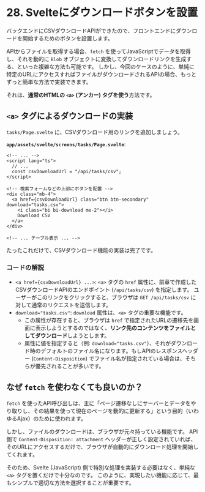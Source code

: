 # 28. Svelteにダウンロードボタンを設置

バックエンドにCSVダウンロードAPIができたので、フロントエンドにダウンロードを開始するためのボタンを設置します。

APIからファイルを取得する場合、`fetch` を使ってJavaScriptでデータを取得し、それを動的に `Blob` オブジェクトに変換してダウンロードリンクを生成する、といった複雑な方法も可能です。
しかし、今回のケースのように、単純に特定のURLにアクセスすればファイルがダウンロードされるAPIの場合、もっとずっと簡単な方法で実装できます。

それは、**通常のHTMLの `<a>` (アンカー) タグを使う**方法です。

## `<a>` タグによるダウンロードの実装

`tasks/Page.svelte` に、CSVダウンロード用のリンクを追加しましょう。

**`app/assets/svelte/screens/tasks/Page.svelte`**:
```svelte
<!-- ... -->
<script lang="ts">
  // ...
  const csvDownloadUrl = "/api/tasks/csv";
</script>

<!-- 検索フォームなどの上部にボタンを配置 -->
<div class="mb-4">
  <a href={csvDownloadUrl} class="btn btn-secondary" download="tasks.csv">
    <i class="bi bi-download me-2"></i>
    Download CSV
  </a>
</div>

<!-- ... テーブル表示 ... -->
```

たったこれだけで、CSVダウンロード機能の実装は完了です。

### コードの解説

- `<a href={csvDownloadUrl} ...>`:
  `<a>` タグの `href` 属性に、前章で作成したCSVダウンロードAPIのエンドポイント (`/api/tasks/csv`) を指定します。
  ユーザーがこのリンクをクリックすると、ブラウザは `GET /api/tasks/csv` に対して通常のリクエストを送信します。
- `download="tasks.csv"`:
  `download` 属性は、`<a>` タグの重要な機能です。
  - この属性が存在すると、ブラウザは `href` で指定されたURLの遷移先を画面に表示しようとするのではなく、**リンク先のコンテンツをファイルとしてダウンロード**しようとします。
  - 属性に値を指定すると（例: `download="tasks.csv"`）、それがダウンロード時のデフォルトのファイル名になります。もしAPIのレスポンスヘッダー (`Content-Disposition`) でファイル名が指定されている場合は、そちらが優先されることが多いです。

## なぜ `fetch` を使わなくても良いのか？

`fetch` を使ったAPI呼び出しは、主に「ページ遷移なしにサーバーとデータをやり取りし、その結果を使って現在のページを動的に更新する」という目的（いわゆるAjax）のために使われます。

しかし、ファイルのダウンロードは、ブラウザが元々持っている機能です。
API側で `Content-Disposition: attachment` ヘッダーが正しく設定されていれば、そのURLにアクセスするだけで、ブラウザが自動的にダウンロード処理を開始してくれます。

そのため、Svelte (JavaScript) 側で特別な処理を実装する必要はなく、単純な `<a>` タグを置くだけで十分なのです。
このように、実現したい機能に応じて、最もシンプルで適切な方法を選択することが重要です。
